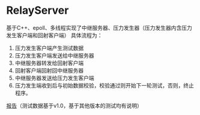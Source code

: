 # RelayServer
基于C++、epoll、多线程实现了中继服务器、压力发生器（压力发生器内含压力发生客户端和回射客户端）
具体流程为：
1. 压力发生客户端产生测试数据
2. 压力发生客户端发送给中继服务器
3. 中继服务器转发给回射客户端
4. 回射客户端回射回中继服务器
5. 中继服务器发送给压力发生客户端
6. 压力发生端收到后与初始数据校验，校验通过则开始下一轮测试，否则，终止程序。

[报告](report.md)（测试数据基于v1.0，基于其他版本的测试均有说明）
